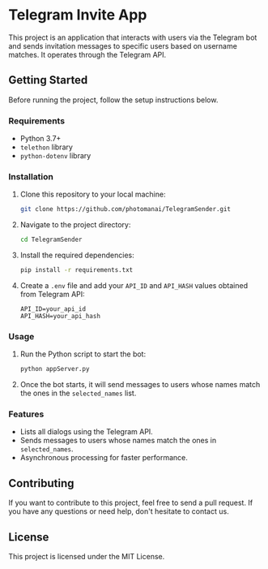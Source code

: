# Telegram Invite App

This project is an application that interacts with users via the Telegram bot and sends invitation messages to specific users based on username matches. It operates through the Telegram API.

## Getting Started

Before running the project, follow the setup instructions below.

### Requirements

- Python 3.7+
- `telethon` library
- `python-dotenv` library

### Installation

1. Clone this repository to your local machine:
   ```bash
   git clone https://github.com/photomanai/TelegramSender.git
   ```

2. Navigate to the project directory:
   ```bash
   cd TelegramSender
   ```

3. Install the required dependencies:
   ```bash
   pip install -r requirements.txt
   ```

4. Create a `.env` file and add your `API_ID` and `API_HASH` values obtained from Telegram API:
   ```text
   API_ID=your_api_id
   API_HASH=your_api_hash
   ```

### Usage

1. Run the Python script to start the bot:
   ```bash
   python appServer.py
   ```

2. Once the bot starts, it will send messages to users whose names match the ones in the `selected_names` list.

### Features

- Lists all dialogs using the Telegram API.
- Sends messages to users whose names match the ones in `selected_names`.
- Asynchronous processing for faster performance.

## Contributing

If you want to contribute to this project, feel free to send a pull request. If you have any questions or need help, don't hesitate to contact us.

## License

This project is licensed under the MIT License.
